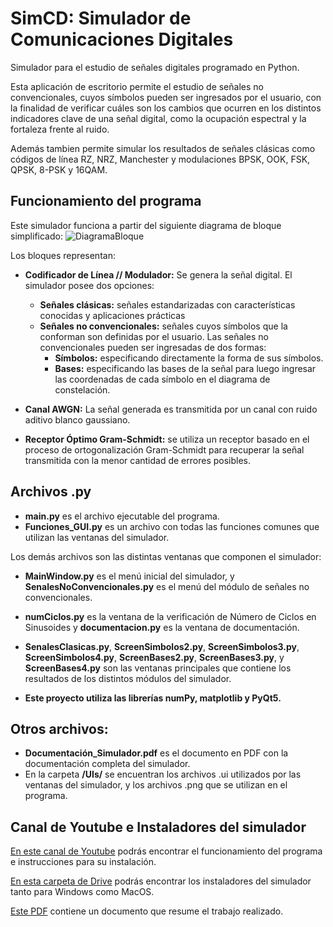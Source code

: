 # SimCD: Simulador de Comunicaciones Digitales
Simulador para el estudio de señales digitales programado en Python. 

Esta aplicación de escritorio permite el estudio de señales no convencionales, cuyos símbolos pueden ser ingresados por el usuario, con la finalidad de verificar cuáles son los cambios que ocurren en los distintos indicadores clave de una señal digital, como la ocupación espectral y la fortaleza frente al ruido. 

Además tambien permite simular los resultados de señales clásicas como códigos de línea RZ, NRZ, Manchester y modulaciones BPSK, OOK, FSK, QPSK, 8-PSK y 16QAM.

## Funcionamiento del programa
Este simulador funciona a partir del siguiente diagrama de bloque simplificado:
![DiagramaBloque](https://user-images.githubusercontent.com/126732560/222809981-06a2a575-9fad-45e0-8c1c-dd051f7783cc.png)

Los bloques representan:

- **Codificador de Línea // Modulador:** Se genera la señal digital. El simulador posee dos opciones:
  - **Señales clásicas:** señales estandarizadas con características conocidas y aplicaciones prácticas
  - **Señales no convencionales:** señales cuyos símbolos que la conforman son definidas por el usuario. Las señales no convencionales pueden ser ingresadas de dos formas: 
    - **Símbolos:** especificando directamente la forma de sus símbolos. 
    - **Bases:** especificando las bases de la señal para luego ingresar las coordenadas de cada símbolo en el diagrama de constelación.
- **Canal AWGN:** La señal generada es transmitida por un canal con ruido aditivo blanco gaussiano.

- **Receptor Óptimo Gram-Schmidt:** se utiliza un receptor basado en el proceso de ortogonalización Gram-Schmidt para recuperar la señal transmitida con la menor cantidad de errores posibles.

## Archivos .py
- __main.py__ es el archivo ejecutable del programa.
- __Funciones_GUI.py__ es un archivo con todas las funciones comunes que utilizan las ventanas del simulador.

Los demás archivos son las distintas ventanas que componen el simulador:
  - __MainWindow.py__ es el menú inicial del simulador, y __SenalesNoConvencionales.py__ es el menú del módulo de señales no convencionales.
  - __numCiclos.py__ es la ventana de la verificación de Número de Ciclos en Sinusoides y __documentacion.py__ es la ventana de documentación.
  - __SenalesClasicas.py__, __ScreenSimbolos2.py__, __ScreenSimbolos3.py__, __ScreenSimbolos4.py__, __ScreenBases2.py__, __ScreenBases3.py__, y __ScreenBases4.py__ son las ventanas principales que contiene los resultados de los distintos módulos del simulador.
  
  - __Este proyecto utiliza las librerías numPy, matplotlib y PyQt5.__
  
  ## Otros archivos:
- __Documentación_Simulador.pdf__ es el documento en PDF con la documentación completa del simulador.
- En la carpeta __/UIs/__ se encuentran los archivos .ui utilizados por las ventanas del simulador, y los archivos .png que se utilizan en el programa.

## Canal de Youtube e Instaladores del simulador

[En este canal de Youtube](https://www.youtube.com/channel/UCgust5DnYAvu9sV0m10zzSA) podrás encontrar el funcionamiento del programa e instrucciones para su instalación.


[En esta carpeta de Drive](https://drive.google.com/drive/folders/1mSQzdSBZGbjdYQhhjNOy4qL1Pa-t2rus?usp=sharing) podrás encontrar los instaladores del simulador tanto para Windows como MacOS.

[Este PDF](https://drive.google.com/file/d/1pjE_RMmZeTRoyblKZwuQ4QtvxXNoTD8S/view?usp=drive_link) contiene un documento que resume el trabajo realizado.
